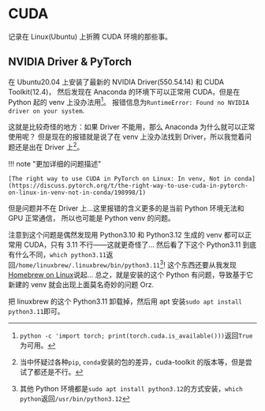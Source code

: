 # CUDA

记录在 Linux(Ubuntu) 上折腾 CUDA 环境的那些事。

## NVIDIA Driver & PyTorch

在 Ubuntu20.04 上安装了最新的 NVIDIA Driver(550.54.14) 和 CUDA Toolkit(12.4)，
然后发现在 Anaconda 的环境下可以正常用 CUDA，但是在 Python 起的 venv 上没办法用[^1]。
报错信息为`RuntimeError: Found no NVIDIA driver on your system`.

这就是比较奇怪的地方：如果 Driver 不能用，那么 Anaconda 为什么就可以正常使用呢？
但是现在的报错就是说了在 venv 上没办法找到 Driver，所以我觉着问题还是出在 Driver 上[^2]。

!!! note "更加详细的问题描述"

    [The right way to use CUDA in PyTorch on Linux: In venv, Not in conda](https://discuss.pytorch.org/t/the-right-way-to-use-cuda-in-pytorch-on-linux-in-venv-not-in-conda/198998/1)

但是问题并不在 Driver 上...这里报错的含义更多的是当前 Python 环境无法和 GPU 正常通信，
所以也可能是 Python venv 的问题。

注意到这个问题是偶然发现用 Python3.10 和 Python3.12 生成的 venv 都可以正常用 CUDA，只有 3.11 不行——这就更奇怪了...
然后看了下这个 Python3.11 到底有什么不同，`which python3.11`返回`/home/linuxbrew/.linuxbrew/bin/python3.11`[^3]!
这个东西还要从我发现[Homebrew on Linux](https://docs.brew.sh/Homebrew-on-Linux)说起...
总之，就是安装的这个 Python 有问题，导致基于它新建的 venv 就会出现上面莫名奇妙的问题 Orz.

把 linuxbrew 的这个 Python3.11 卸载掉，然后用 apt 安装`sudo apt install python3.11`即可。


[^1]: `python -c 'import torch; print(torch.cuda.is_available()))`返回`True`为可用。
[^2]: 当中怀疑过各种`pip`, `conda`安装的包的差异，cuda-toolkit 的版本等，但是尝试了都还是不行。
[^3]: 其他 Python 环境都是`sudo apt install python3.12`的方式安装，`which python`返回`/usr/bin/python3.12`
